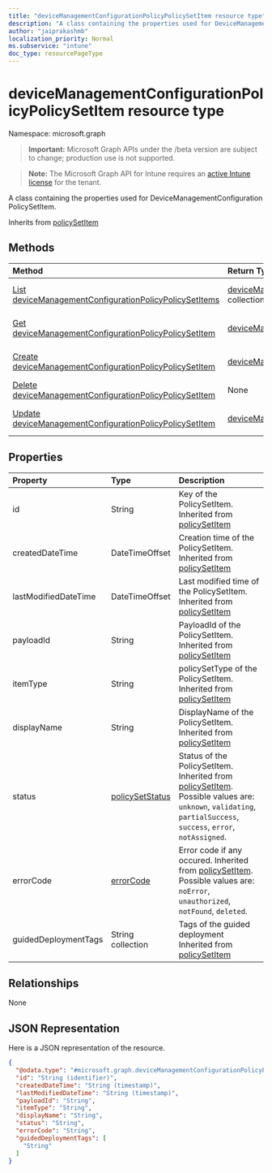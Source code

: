 ```yaml
---
title: "deviceManagementConfigurationPolicyPolicySetItem resource type"
description: "A class containing the properties used for DeviceManagementConfiguration PolicySetItem."
author: "jaiprakashmb"
localization_priority: Normal
ms.subservice: "intune"
doc_type: resourcePageType
---
```


# deviceManagementConfigurationPolicyPolicySetItem resource type

Namespace: microsoft.graph

> **Important:** Microsoft Graph APIs under the /beta version are subject to change; production use is not supported.

> **Note:** The Microsoft Graph API for Intune requires an [active Intune license](https://go.microsoft.com/fwlink/?linkid=839381) for the tenant.

A class containing the properties used for DeviceManagementConfiguration PolicySetItem.


Inherits from [policySetItem](../resources/intune-policyset-policysetitem.md)

## Methods
|Method|Return Type|Description|
|:---|:---|:---|
|[List deviceManagementConfigurationPolicyPolicySetItems](../api/intune-policyset-devicemanagementconfigurationpolicypolicysetitem-list.md)|[deviceManagementConfigurationPolicyPolicySetItem](../resources/intune-policyset-devicemanagementconfigurationpolicypolicysetitem.md) collection|List properties and relationships of the [deviceManagementConfigurationPolicyPolicySetItem](../resources/intune-policyset-devicemanagementconfigurationpolicypolicysetitem.md) objects.|
|[Get deviceManagementConfigurationPolicyPolicySetItem](../api/intune-policyset-devicemanagementconfigurationpolicypolicysetitem-get.md)|[deviceManagementConfigurationPolicyPolicySetItem](../resources/intune-policyset-devicemanagementconfigurationpolicypolicysetitem.md)|Read properties and relationships of the [deviceManagementConfigurationPolicyPolicySetItem](../resources/intune-policyset-devicemanagementconfigurationpolicypolicysetitem.md) object.|
|[Create deviceManagementConfigurationPolicyPolicySetItem](../api/intune-policyset-devicemanagementconfigurationpolicypolicysetitem-create.md)|[deviceManagementConfigurationPolicyPolicySetItem](../resources/intune-policyset-devicemanagementconfigurationpolicypolicysetitem.md)|Create a new [deviceManagementConfigurationPolicyPolicySetItem](../resources/intune-policyset-devicemanagementconfigurationpolicypolicysetitem.md) object.|
|[Delete deviceManagementConfigurationPolicyPolicySetItem](../api/intune-policyset-devicemanagementconfigurationpolicypolicysetitem-delete.md)|None|Deletes a [deviceManagementConfigurationPolicyPolicySetItem](../resources/intune-policyset-devicemanagementconfigurationpolicypolicysetitem.md).|
|[Update deviceManagementConfigurationPolicyPolicySetItem](../api/intune-policyset-devicemanagementconfigurationpolicypolicysetitem-update.md)|[deviceManagementConfigurationPolicyPolicySetItem](../resources/intune-policyset-devicemanagementconfigurationpolicypolicysetitem.md)|Update the properties of a [deviceManagementConfigurationPolicyPolicySetItem](../resources/intune-policyset-devicemanagementconfigurationpolicypolicysetitem.md) object.|

## Properties
|Property|Type|Description|
|:---|:---|:---|
|id|String|Key of the PolicySetItem. Inherited from [policySetItem](../resources/intune-policyset-policysetitem.md)|
|createdDateTime|DateTimeOffset|Creation time of the PolicySetItem. Inherited from [policySetItem](../resources/intune-policyset-policysetitem.md)|
|lastModifiedDateTime|DateTimeOffset|Last modified time of the PolicySetItem. Inherited from [policySetItem](../resources/intune-policyset-policysetitem.md)|
|payloadId|String|PayloadId of the PolicySetItem. Inherited from [policySetItem](../resources/intune-policyset-policysetitem.md)|
|itemType|String|policySetType of the PolicySetItem. Inherited from [policySetItem](../resources/intune-policyset-policysetitem.md)|
|displayName|String|DisplayName of the PolicySetItem. Inherited from [policySetItem](../resources/intune-policyset-policysetitem.md)|
|status|[policySetStatus](../resources/intune-policyset-policysetstatus.md)|Status of the PolicySetItem. Inherited from [policySetItem](../resources/intune-policyset-policysetitem.md). Possible values are: `unknown`, `validating`, `partialSuccess`, `success`, `error`, `notAssigned`.|
|errorCode|[errorCode](../resources/intune-policyset-errorcode.md)|Error code if any occured. Inherited from [policySetItem](../resources/intune-policyset-policysetitem.md). Possible values are: `noError`, `unauthorized`, `notFound`, `deleted`.|
|guidedDeploymentTags|String collection|Tags of the guided deployment Inherited from [policySetItem](../resources/intune-policyset-policysetitem.md)|

## Relationships
None

## JSON Representation
Here is a JSON representation of the resource.
<!-- {
  "blockType": "resource",
  "keyProperty": "id",
  "@odata.type": "microsoft.graph.deviceManagementConfigurationPolicyPolicySetItem"
}
-->
``` json
{
  "@odata.type": "#microsoft.graph.deviceManagementConfigurationPolicyPolicySetItem",
  "id": "String (identifier)",
  "createdDateTime": "String (timestamp)",
  "lastModifiedDateTime": "String (timestamp)",
  "payloadId": "String",
  "itemType": "String",
  "displayName": "String",
  "status": "String",
  "errorCode": "String",
  "guidedDeploymentTags": [
    "String"
  ]
}
```
